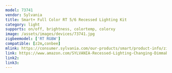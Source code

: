 ```yaml
---
model: 73741
vendor: Sylvania
title: Smart+ Full Color RT 5/6 Recessed Lighting Kit
category: light
supports: on/off, brightness, colortemp, colorxy
image: /assets/images/devices/73741.jpg
zigbeemodel: ['RT RGBW']
compatible: [z2m,conbee]
mlink: https://consumer.sylvania.com/our-products/smart/product-info/zigbee/sylvania-smart-zigbee-full-color-rt-56-recessed-lighting-kit/index.jsp
link: https://www.amazon.com/SYLVANIA-Recessed-Lighting-Changing-Dimmable/dp/B0196M601A
link2: 
link3: 
---
```

